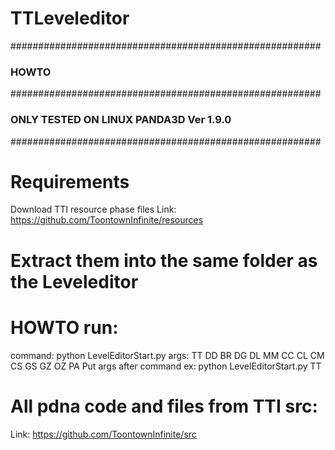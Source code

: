 # TTLeveleditor

########################################################
###                       HOWTO                      ###
########################################################
###      ONLY TESTED ON LINUX PANDA3D Ver 1.9.0      ###
########################################################

# Requirements
Download TTI resource phase files
Link: https://github.com/ToontownInfinite/resources
# Extract them into the same folder as the Leveleditor


# HOWTO run:
command:    python LevelEditorStart.py
args:       TT DD BR DG DL MM CC CL CM CS GS GZ OZ PA
Put args after command ex: python LevelEditorStart.py TT


# All pdna code and files from TTI src:
Link: https://github.com/ToontownInfinite/src
